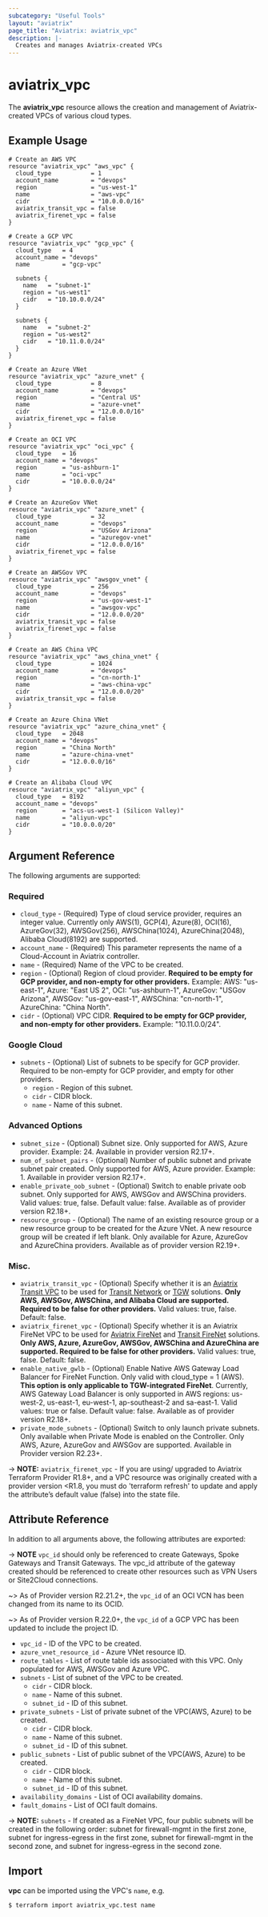 ```yaml
---
subcategory: "Useful Tools"
layout: "aviatrix"
page_title: "Aviatrix: aviatrix_vpc"
description: |-
  Creates and manages Aviatrix-created VPCs
---
```


# aviatrix_vpc

The **aviatrix_vpc** resource allows the creation and management of Aviatrix-created VPCs of various cloud types.

## Example Usage

```hcl
# Create an AWS VPC
resource "aviatrix_vpc" "aws_vpc" {
  cloud_type           = 1
  account_name         = "devops"
  region               = "us-west-1"
  name                 = "aws-vpc"
  cidr                 = "10.0.0.0/16"
  aviatrix_transit_vpc = false
  aviatrix_firenet_vpc = false
}
```
```hcl
# Create a GCP VPC
resource "aviatrix_vpc" "gcp_vpc" {
  cloud_type   = 4
  account_name = "devops"
  name         = "gcp-vpc"

  subnets {
    name   = "subnet-1"
    region = "us-west1"
    cidr   = "10.10.0.0/24"
  }

  subnets {
    name   = "subnet-2"
    region = "us-west2"
    cidr   = "10.11.0.0/24"
  }
}
```
```hcl
# Create an Azure VNet
resource "aviatrix_vpc" "azure_vnet" {
  cloud_type           = 8
  account_name         = "devops"
  region               = "Central US"
  name                 = "azure-vnet"
  cidr                 = "12.0.0.0/16"
  aviatrix_firenet_vpc = false
}
```
```hcl
# Create an OCI VPC
resource "aviatrix_vpc" "oci_vpc" {
  cloud_type   = 16
  account_name = "devops"
  region       = "us-ashburn-1"
  name         = "oci-vpc"
  cidr         = "10.0.0.0/24"
}
```
```hcl
# Create an AzureGov VNet
resource "aviatrix_vpc" "azure_vnet" {
  cloud_type           = 32
  account_name         = "devops"
  region               = "USGov Arizona"
  name                 = "azuregov-vnet"
  cidr                 = "12.0.0.0/16"
  aviatrix_firenet_vpc = false
}
```
```hcl
# Create an AWSGov VPC
resource "aviatrix_vpc" "awsgov_vnet" {
  cloud_type           = 256
  account_name         = "devops"
  region               = "us-gov-west-1"
  name                 = "awsgov-vpc"
  cidr                 = "12.0.0.0/20"
  aviatrix_transit_vpc = false
  aviatrix_firenet_vpc = false
}
```
```hcl
# Create an AWS China VPC
resource "aviatrix_vpc" "aws_china_vnet" {
  cloud_type           = 1024
  account_name         = "devops"
  region               = "cn-north-1"
  name                 = "aws-china-vpc"
  cidr                 = "12.0.0.0/20"
  aviatrix_transit_vpc = false
}
```
```hcl
# Create an Azure China VNet
resource "aviatrix_vpc" "azure_china_vnet" {
  cloud_type   = 2048
  account_name = "devops"
  region       = "China North"
  name         = "azure-china-vnet"
  cidr         = "12.0.0.0/16"
}
```
```hcl
# Create an Alibaba Cloud VPC
resource "aviatrix_vpc" "aliyun_vpc" {
  cloud_type   = 8192
  account_name = "devops"
  region       = "acs-us-west-1 (Silicon Valley)"
  name         = "aliyun-vpc"
  cidr         = "10.0.0.0/20"
}
```

## Argument Reference

The following arguments are supported:

### Required
* `cloud_type` - (Required) Type of cloud service provider, requires an integer value. Currently only AWS(1), GCP(4), Azure(8), OCI(16), AzureGov(32), AWSGov(256), AWSChina(1024), AzureChina(2048), Alibaba Cloud(8192) are supported.
* `account_name` - (Required) This parameter represents the name of a Cloud-Account in Aviatrix controller.
* `name` - (Required) Name of the VPC to be created.
* `region` - (Optional) Region of cloud provider. **Required to be empty for GCP provider, and non-empty for other providers.** Example: AWS: "us-east-1", Azure: "East US 2", OCI: "us-ashburn-1", AzureGov: "USGov Arizona", AWSGov: "us-gov-east-1", AWSChina: "cn-north-1", AzureChina: "China North".
* `cidr` - (Optional) VPC CIDR. **Required to be empty for GCP provider, and non-empty for other providers.** Example: "10.11.0.0/24".

### Google Cloud
* `subnets` - (Optional) List of subnets to be specify for GCP provider. Required to be non-empty for GCP provider, and empty for other providers.
  * `region` - Region of this subnet.
  * `cidr` - CIDR block.
  * `name` - Name of this subnet.

### Advanced Options
* `subnet_size` - (Optional) Subnet size. Only supported for AWS, Azure provider. Example: 24. Available in provider version R2.17+.
* `num_of_subnet_pairs` - (Optional) Number of public subnet and private subnet pair created. Only supported for AWS, Azure provider. Example: 1. Available in provider version R2.17+.
* `enable_private_oob_subnet` - (Optional) Switch to enable private oob subnet. Only supported for AWS, AWSGov and AWSChina providers. Valid values: true, false. Default value: false. Available as of provider version R2.18+.
* `resource_group` - (Optional) The name of an existing resource group or a new resource group to be created for the Azure VNet.  A new resource group will be created if left blank. Only available for Azure, AzureGov and AzureChina providers. Available as of provider version R2.19+.

### Misc.
* `aviatrix_transit_vpc` - (Optional) Specify whether it is an [Aviatrix Transit VPC](https://docs.aviatrix.com/HowTos/create_vpc.html#aviatrix-transit-vpc) to be used for [Transit Network](https://docs.aviatrix.com/HowTos/transitvpc_faq.html) or [TGW](https://docs.aviatrix.com/HowTos/tgw_faq.html) solutions. **Only AWS, AWSGov, AWSChina, and Alibaba Cloud are supported. Required to be false for other providers.** Valid values: true, false. Default: false.
* `aviatrix_firenet_vpc` - (Optional) Specify whether it is an Aviatrix FireNet VPC to be used for [Aviatrix FireNet](https://docs.aviatrix.com/HowTos/firewall_network_faq.html) and [Transit FireNet](https://docs.aviatrix.com/HowTos/transit_firenet_faq.html) solutions. **Only AWS, Azure, AzureGov, AWSGov, AWSChina and AzureChina are supported. Required to be false for other providers.** Valid values: true, false. Default: false.
* `enable_native_gwlb` - (Optional) Enable Native AWS Gateway Load Balancer for FireNet Function. Only valid with cloud_type = 1 (AWS). **This option is only applicable to TGW-integrated FireNet**. Currently, AWS Gateway Load Balancer is only supported in AWS regions: us-west-2, us-east-1, eu-west-1, ap-southeast-2 and sa-east-1. Valid values: true or false. Default value: false. Available as of provider version R2.18+.
* `private_mode_subnets` - (Optional) Switch to only launch private subnets. Only available when Private Mode is enabled on the Controller. Only AWS, Azure, AzureGov and AWSGov are supported. Available in Provider version R2.23+.


-> **NOTE:** `aviatrix_firenet_vpc` - If you are using/ upgraded to Aviatrix Terraform Provider R1.8+, and a VPC resource was originally created with a provider version <R1.8, you must do 'terraform refresh' to update and apply the attribute’s default value (false) into the state file.

## Attribute Reference

In addition to all arguments above, the following attributes are exported:

-> **NOTE** `vpc_id` should only be referenced to create Gateways, Spoke Gateways and Transit Gateways. The vpc_id attribute of the gateway created should be referenced to create other resources such as VPN Users or Site2Cloud connections.

~> As of Provider version R2.21.2+, the `vpc_id` of an OCI VCN has been changed from its name to its OCID.

~> As of Provider version R.22.0+, the `vpc_id` of a GCP VPC has been updated to include the project ID.
* `vpc_id` - ID of the VPC to be created.
* `azure_vnet_resource_id` - Azure VNet resource ID.
* `route_tables` - List of route table ids associated with this VPC. Only populated for AWS, AWSGov and Azure VPC.
* `subnets` - List of subnet of the VPC to be created.
  * `cidr` - CIDR block.
  * `name` - Name of this subnet.
  * `subnet_id` - ID of this subnet.
* `private_subnets` - List of private subnet of the VPC(AWS, Azure) to be created.
  * `cidr` - CIDR block.
  * `name` - Name of this subnet.
  * `subnet_id` - ID of this subnet.
* `public_subnets` - List of public subnet of the VPC(AWS, Azure) to be created.
  * `cidr` - CIDR block.
  * `name` - Name of this subnet.
  * `subnet_id` - ID of this subnet.
* `availability_domains` - List of OCI availability domains.
* `fault_domains` - List of OCI fault domains.

-> **NOTE:** `subnets` - If created as a FireNet VPC, four public subnets will be created in the following order: subnet for firewall-mgmt in the first zone, subnet for ingress-egress in the first zone, subnet for firewall-mgmt in the second zone, and subnet for ingress-egress in the second zone.

## Import

**vpc** can be imported using the VPC's `name`, e.g.

```
$ terraform import aviatrix_vpc.test name
```
